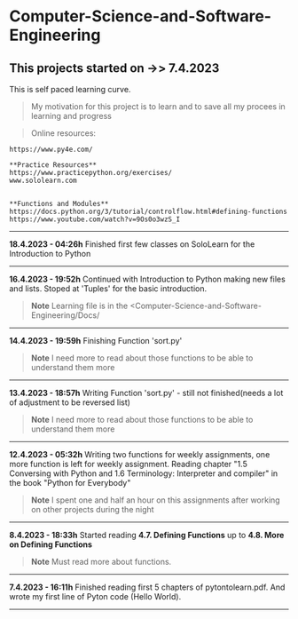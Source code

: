 # Computer-Science-and-Software-Engineering
## This projects started on ->> 7.4.2023 

This is self paced learning curve.

>   My motivation for this project is to learn and to save all my procees in learning and progress

>   Online resources:
 
    https://www.py4e.com/

    **Practice Resources**
    https://www.practicepython.org/exercises/
    www.sololearn.com


    **Functions and Modules**
    https://docs.python.org/3/tutorial/controlflow.html#defining-functions
    https://www.youtube.com/watch?v=9Os0o3wzS_I


---

  **18.4.2023 - 04:26h**
Finished first few classes on SoloLearn for the Introduction to Python

---

  **16.4.2023 - 19:52h**
Continued with Introduction to Python making new files and lists.
Stoped at 'Tuples' for the basic introduction. 

> **Note**
> Learning file is in the <Computer-Science-and-Software-Engineering/Docs/

---

  **14.4.2023 - 19:59h**
Finishing Function 'sort.py' 

> **Note**
> I need more to read about those functions to be able to understand them more

---

  **13.4.2023 - 18:57h**
Writing Function 'sort.py' - still not finished(needs a lot of adjustment to be reversed list) 

> **Note**
> I need more to read about those functions to be able to understand them more

---

  **12.4.2023 - 05:32h**
Writing two functions for weekly assignments, one more function is left for weekly assignment.
Reading chapter "1.5 Conversing with Python and 1.6 Terminology: Interpreter and compiler" in the book "Python for Everybody"

> **Note**
> I spent one and half an hour on this assignments after working on other projects during the night

---

 **8.4.2023 - 18:33h**
   Started reading  **4.7. Defining Functions**  up to **4.8. More on Defining Functions** 

> **Note**
>  Must read more about functions.

---

   **7.4.2023 - 16:11h**
    Finished reading first 5 chapters of pytontolearn.pdf. And wrote my first line of Pyton code (Hello World).

---
